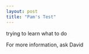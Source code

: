 ```yaml
---
layout: post
title: "Pam's Test"
---
```


trying to learn what to do

For more information, ask David
